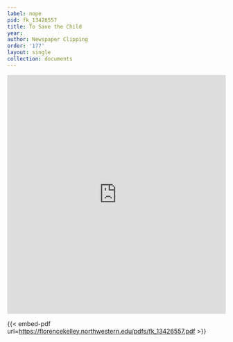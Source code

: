 ```yaml
---
label: nope
pid: fk_13426557
title: To Save the Child
year:
author: Newspaper Clipping
order: '177'
layout: single
collection: documents
---
```

<iframe src="https://northwestern.app.box.com/embed/s/8gqzux8rzbcky0yc7vrkcjf2e3ah5idm?sortColumn=date&view=list" width="100%" height="550" frameborder="0" allowfullscreen webkitallowfullscreen msallowfullscreen></iframe>


{{< embed-pdf url=https://florencekelley.northwestern.edu/pdfs/fk_13426557.pdf >}}